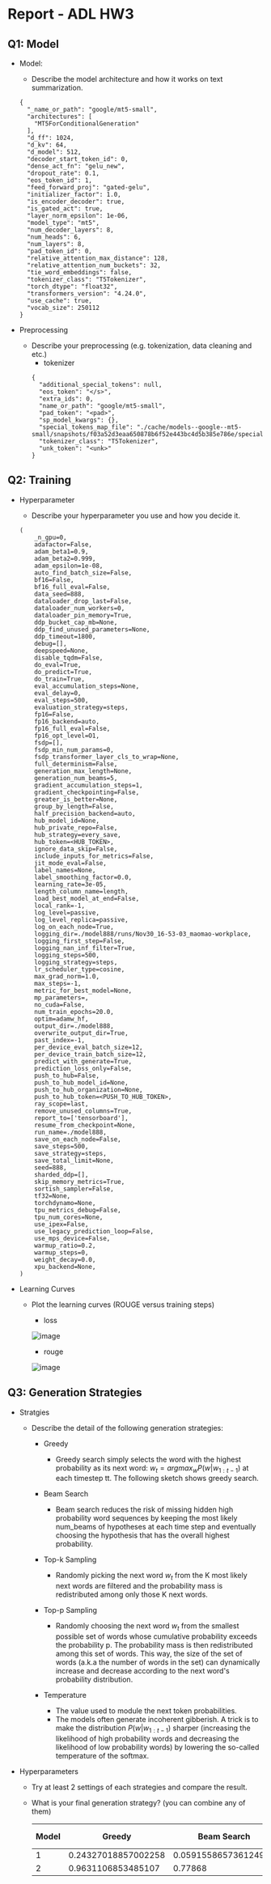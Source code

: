 # Report - ADL HW3
## Q1: Model

* Model: 

    * Describe the model architecture and how it works on text summarization.
    ```
    {
      "_name_or_path": "google/mt5-small",
      "architectures": [
        "MT5ForConditionalGeneration"
      ],
      "d_ff": 1024,
      "d_kv": 64,
      "d_model": 512,
      "decoder_start_token_id": 0,
      "dense_act_fn": "gelu_new",
      "dropout_rate": 0.1,
      "eos_token_id": 1,
      "feed_forward_proj": "gated-gelu",
      "initializer_factor": 1.0,
      "is_encoder_decoder": true,
      "is_gated_act": true,
      "layer_norm_epsilon": 1e-06,
      "model_type": "mt5",
      "num_decoder_layers": 8,
      "num_heads": 6,
      "num_layers": 8,
      "pad_token_id": 0,
      "relative_attention_max_distance": 128,
      "relative_attention_num_buckets": 32,
      "tie_word_embeddings": false,
      "tokenizer_class": "T5Tokenizer",
      "torch_dtype": "float32",
      "transformers_version": "4.24.0",
      "use_cache": true,
      "vocab_size": 250112
    }
    ```
    
* Preprocessing
 
    * Describe your preprocessing (e.g. tokenization, data cleaning and etc.)
        * tokenizer
        ```
        {
          "additional_special_tokens": null,
          "eos_token": "</s>",
          "extra_ids": 0,
          "name_or_path": "google/mt5-small",
          "pad_token": "<pad>",
          "sp_model_kwargs": {},
          "special_tokens_map_file": "./cache/models--google--mt5-small/snapshots/f03a52d3eaa650878b6f52e443bc4d5b385e786e/special_tokens_map.json",
          "tokenizer_class": "T5Tokenizer",
          "unk_token": "<unk>"
        }
        ```
        
## Q2: Training
* Hyperparameter
    * Describe your hyperparameter you use and how you decide it.
    ```
    (
        _n_gpu=0,
        adafactor=False,
        adam_beta1=0.9,
        adam_beta2=0.999,
        adam_epsilon=1e-08,
        auto_find_batch_size=False,
        bf16=False,
        bf16_full_eval=False,
        data_seed=888,
        dataloader_drop_last=False,
        dataloader_num_workers=0,
        dataloader_pin_memory=True,
        ddp_bucket_cap_mb=None,
        ddp_find_unused_parameters=None,
        ddp_timeout=1800,
        debug=[],
        deepspeed=None,
        disable_tqdm=False,
        do_eval=True,
        do_predict=True,
        do_train=True,
        eval_accumulation_steps=None,
        eval_delay=0,
        eval_steps=500,
        evaluation_strategy=steps,
        fp16=False,
        fp16_backend=auto,
        fp16_full_eval=False,
        fp16_opt_level=O1,
        fsdp=[],
        fsdp_min_num_params=0,
        fsdp_transformer_layer_cls_to_wrap=None,
        full_determinism=False,
        generation_max_length=None,
        generation_num_beams=5,
        gradient_accumulation_steps=1,
        gradient_checkpointing=False,
        greater_is_better=None,
        group_by_length=False,
        half_precision_backend=auto,
        hub_model_id=None,
        hub_private_repo=False,
        hub_strategy=every_save,
        hub_token=<HUB_TOKEN>,
        ignore_data_skip=False,
        include_inputs_for_metrics=False,
        jit_mode_eval=False,
        label_names=None,
        label_smoothing_factor=0.0,
        learning_rate=3e-05,
        length_column_name=length,
        load_best_model_at_end=False,
        local_rank=-1,
        log_level=passive,
        log_level_replica=passive,
        log_on_each_node=True,
        logging_dir=./model888/runs/Nov30_16-53-03_maomao-workplace,
        logging_first_step=False,
        logging_nan_inf_filter=True,
        logging_steps=500,
        logging_strategy=steps,
        lr_scheduler_type=cosine,
        max_grad_norm=1.0,
        max_steps=-1,
        metric_for_best_model=None,
        mp_parameters=,
        no_cuda=False,
        num_train_epochs=20.0,
        optim=adamw_hf,
        output_dir=./model888,
        overwrite_output_dir=True,
        past_index=-1,
        per_device_eval_batch_size=12,
        per_device_train_batch_size=12,
        predict_with_generate=True,
        prediction_loss_only=False,
        push_to_hub=False,
        push_to_hub_model_id=None,
        push_to_hub_organization=None,
        push_to_hub_token=<PUSH_TO_HUB_TOKEN>,
        ray_scope=last,
        remove_unused_columns=True,
        report_to=['tensorboard'],
        resume_from_checkpoint=None,
        run_name=./model888,
        save_on_each_node=False,
        save_steps=500,
        save_strategy=steps,
        save_total_limit=None,
        seed=888,
        sharded_ddp=[],
        skip_memory_metrics=True,
        sortish_sampler=False,
        tf32=None,
        torchdynamo=None,
        tpu_metrics_debug=False,
        tpu_num_cores=None,
        use_ipex=False,
        use_legacy_prediction_loop=False,
        use_mps_device=False,
        warmup_ratio=0.2,
        warmup_steps=0,
        weight_decay=0.0,
        xpu_backend=None,
    )
    ```
        
* Learning Curves
    * Plot the learning curves (ROUGE versus training steps)
        * loss

        ![image](image/loss.png)
        
        * rouge

        ![image](image/rouge.png)

## Q3: Generation Strategies
* Stratgies
    * Describe the detail of the following generation strategies:
        * Greedy
            * Greedy search simply selects the word with the highest probability as its next word: $w_t = argmax_{w}P(w | w_{1:t-1})$ at each timestep tt. The following sketch shows greedy search.
            
        * Beam Search
            * Beam search reduces the risk of missing hidden high probability word sequences by keeping the most likely num_beams of hypotheses at each time step and eventually choosing the hypothesis that has the overall highest probability.
            
        * Top-k Sampling
            * Randomly picking the next word $w_t$ from the K most likely next words are filtered and the probability mass is redistributed among only those K next words.
            
        * Top-p Sampling
            * Randomly choosing the next word $w_t$ from the smallest possible set of words whose cumulative probability exceeds the probability p. The probability mass is then redistributed among this set of words. This way, the size of the set of words (a.k.a the number of words in the set) can dynamically increase and decrease according to the next word's probability distribution.
            
        * Temperature
            * The value used to module the next token probabilities.
            * The models often generate incoherent gibberish. A trick is to make the distribution $P(w|w_{1:t-1})$ sharper (increasing the likelihood of high probability words and decreasing the likelihood of low probability words) by lowering the so-called temperature of the softmax.

* Hyperparameters
    * Try at least 2 settings of each strategies and compare the result. 
    * What is your final generation strategy? (you can combine any of them)




        | Model                                               | Greedy | Beam Search | Top-k Sampling | Top-p Sampling | Temperature |
        | ------------------------------------------------- | -------------------------- | --------------------- | --------------------- | --------------------- | --- |
        | 1 | 0.24327018857002258        | 0.059155865736124955  | 
        | 2                                              | 0.9631106853485107         | 0.77868               | 